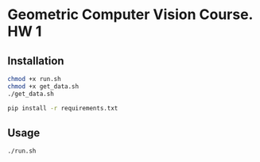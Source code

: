 # Geometric Computer Vision Course. HW 1

<!-- Please download the validation datasets at [validation.zip](https://www.dropbox.com/s/lxg7lb8xqcmxowa/validation.zip?dl=0) -->

## Installation

```bash
chmod +x run.sh
chmod +x get_data.sh
./get_data.sh
```

```bash
pip install -r requirements.txt
```

## Usage 

```bash
./run.sh
```